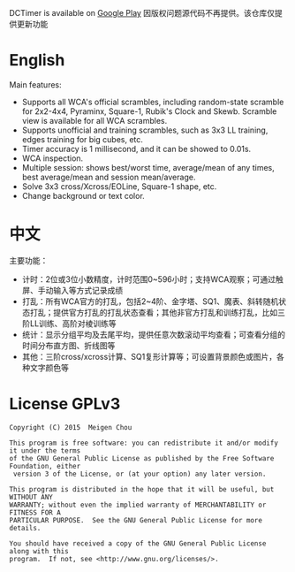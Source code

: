 DCTimer is available on [Google Play](https://play.google.com/store/apps/details?id=com.dctimer) 
因版权问题源代码不再提供。该仓库仅提供更新功能

# English
Main features:
- Supports all WCA's official scrambles, including random-state scramble for 2x2-4x4, Pyraminx, Square-1, Rubik's Clock and Skewb. Scramble view is available for all WCA scrambles.
- Supports unofficial and training scrambles, such as 3x3 LL training, edges training for big cubes, etc.
- Timer accuracy is 1 millisecond, and it can be showed to 0.01s.
- WCA inspection.
- Multiple session: shows best/worst time, average/mean of any times, best average/mean and session mean/average.
- Solve 3x3 cross/Xcross/EOLine, Square-1 shape, etc.
- Change background or text color.

# 中文
主要功能：
- 计时：2位或3位小数精度，计时范围0~596小时；支持WCA观察；可通过触屏、手动输入等方式记录成绩
- 打乱：所有WCA官方的打乱，包括2~4阶、金字塔、SQ1、魔表、斜转随机状态打乱；提供官方打乱的打乱状态查看；其他非官方打乱和训练打乱，比如三阶LL训练、高阶对棱训练等
- 统计：显示分组平均及去尾平均，提供任意次数滚动平均查看；可查看分组的时间分布直方图、折线图等
- 其他：三阶cross/xcross计算、SQ1复形计算等；可设置背景颜色或图片，各种文字颜色等

# License GPLv3

    Copyright (C) 2015  Meigen Chou

    This program is free software: you can redistribute it and/or modify it under the terms
    of the GNU General Public License as published by the Free Software Foundation, either
     version 3 of the License, or (at your option) any later version.

    This program is distributed in the hope that it will be useful, but WITHOUT ANY
    WARRANTY; without even the implied warranty of MERCHANTABILITY or FITNESS FOR A
    PARTICULAR PURPOSE.  See the GNU General Public License for more details.

    You should have received a copy of the GNU General Public License along with this
    program.  If not, see <http://www.gnu.org/licenses/>.
